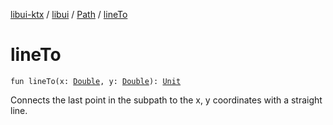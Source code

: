 [libui-ktx](../../index.md) / [libui](../index.md) / [Path](index.md) / [lineTo](./line-to.md)

# lineTo

`fun lineTo(x: `[`Double`](https://kotlinlang.org/api/latest/jvm/stdlib/kotlin/-double/index.html)`, y: `[`Double`](https://kotlinlang.org/api/latest/jvm/stdlib/kotlin/-double/index.html)`): `[`Unit`](https://kotlinlang.org/api/latest/jvm/stdlib/kotlin/-unit/index.html)

Connects the last point in the subpath to the x, y coordinates with a straight line.


